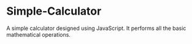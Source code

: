 # Simple-Calculator
A simple calculator designed using JavaScript. It performs all the basic mathematical operations.
